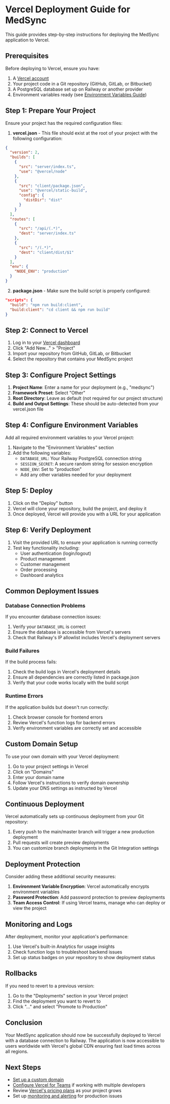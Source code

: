 # Vercel Deployment Guide for MedSync

This guide provides step-by-step instructions for deploying the MedSync application to Vercel.

## Prerequisites

Before deploying to Vercel, ensure you have:

1. A [Vercel account](https://vercel.com/signup)
2. Your project code in a Git repository (GitHub, GitLab, or Bitbucket)
3. A PostgreSQL database set up on Railway or another provider
4. Environment variables ready (see [Environment Variables Guide](../development/environment-variables.md))

## Step 1: Prepare Your Project

Ensure your project has the required configuration files:

1. **vercel.json** - This file should exist at the root of your project with the following configuration:

```json
{
  "version": 2,
  "builds": [
    {
      "src": "server/index.ts",
      "use": "@vercel/node"
    },
    {
      "src": "client/package.json",
      "use": "@vercel/static-build",
      "config": {
        "distDir": "dist"
      }
    }
  ],
  "routes": [
    {
      "src": "/api/(.*)",
      "dest": "server/index.ts"
    },
    {
      "src": "/(.*)",
      "dest": "client/dist/$1"
    }
  ],
  "env": {
    "NODE_ENV": "production"
  }
}
```

2. **package.json** - Make sure the build script is properly configured:

```json
"scripts": {
  "build": "npm run build:client",
  "build:client": "cd client && npm run build"
}
```

## Step 2: Connect to Vercel

1. Log in to your [Vercel dashboard](https://vercel.com/dashboard)
2. Click "Add New..." > "Project"
3. Import your repository from GitHub, GitLab, or Bitbucket
4. Select the repository that contains your MedSync project

## Step 3: Configure Project Settings

1. **Project Name**: Enter a name for your deployment (e.g., "medsync")
2. **Framework Preset**: Select "Other"
3. **Root Directory**: Leave as default (not required for our project structure)
4. **Build and Output Settings**: These should be auto-detected from your vercel.json file

## Step 4: Configure Environment Variables

Add all required environment variables to your Vercel project:

1. Navigate to the "Environment Variables" section
2. Add the following variables:
   - `DATABASE_URL`: Your Railway PostgreSQL connection string
   - `SESSION_SECRET`: A secure random string for session encryption
   - `NODE_ENV`: Set to "production"
   - Add any other variables needed for your deployment

## Step 5: Deploy

1. Click on the "Deploy" button
2. Vercel will clone your repository, build the project, and deploy it
3. Once deployed, Vercel will provide you with a URL for your application

## Step 6: Verify Deployment

1. Visit the provided URL to ensure your application is running correctly
2. Test key functionality including:
   - User authentication (login/logout)
   - Product management
   - Customer management
   - Order processing
   - Dashboard analytics

## Common Deployment Issues

### Database Connection Problems

If you encounter database connection issues:

1. Verify your `DATABASE_URL` is correct
2. Ensure the database is accessible from Vercel's servers
3. Check that Railway's IP allowlist includes Vercel's deployment servers

### Build Failures

If the build process fails:

1. Check the build logs in Vercel's deployment details
2. Ensure all dependencies are correctly listed in package.json
3. Verify that your code works locally with the build script

### Runtime Errors

If the application builds but doesn't run correctly:

1. Check browser console for frontend errors
2. Review Vercel's function logs for backend errors
3. Verify environment variables are correctly set and accessible

## Custom Domain Setup

To use your own domain with your Vercel deployment:

1. Go to your project settings in Vercel
2. Click on "Domains"
3. Enter your domain name
4. Follow Vercel's instructions to verify domain ownership
5. Update your DNS settings as instructed by Vercel

## Continuous Deployment

Vercel automatically sets up continuous deployment from your Git repository:

1. Every push to the main/master branch will trigger a new production deployment
2. Pull requests will create preview deployments
3. You can customize branch deployments in the Git Integration settings

## Deployment Protection

Consider adding these additional security measures:

1. **Environment Variable Encryption**: Vercel automatically encrypts environment variables
2. **Password Protection**: Add password protection to preview deployments
3. **Team Access Control**: If using Vercel teams, manage who can deploy or view the project

## Monitoring and Logs

After deployment, monitor your application's performance:

1. Use Vercel's built-in Analytics for usage insights
2. Check function logs to troubleshoot backend issues
3. Set up status badges on your repository to show deployment status

## Rollbacks

If you need to revert to a previous version:

1. Go to the "Deployments" section in your Vercel project
2. Find the deployment you want to revert to
3. Click "..." and select "Promote to Production"

## Conclusion

Your MedSync application should now be successfully deployed to Vercel with a database connection to Railway. The application is now accessible to users worldwide with Vercel's global CDN ensuring fast load times across all regions.

## Next Steps

- [Set up a custom domain](https://vercel.com/docs/concepts/projects/domains)
- [Configure Vercel for Teams](https://vercel.com/docs/concepts/teams/overview) if working with multiple developers
- Review [Vercel's pricing plans](https://vercel.com/pricing) as your project grows
- Set up [monitoring and alerting](https://vercel.com/docs/analytics) for production issues
